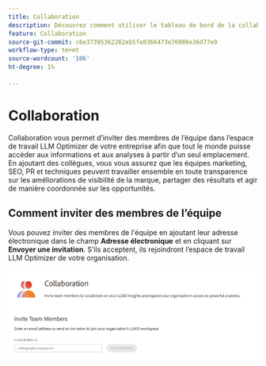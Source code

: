 ```yaml
---
title: Collaboration
description: Découvrez comment utiliser le tableau de bord de la collaboration pour inviter des membres de l’équipe dans l’espace de travail LLM Optimizer de votre entreprise.
feature: Collaboration
source-git-commit: c6e37395362262eb5fe8366473e76086e36d77e9
workflow-type: tm+mt
source-wordcount: '106'
ht-degree: 1%

---
```



# Collaboration

Collaboration vous permet d’inviter des membres de l’équipe dans l’espace de travail LLM Optimizer de votre entreprise afin que tout le monde puisse accéder aux informations et aux analyses à partir d’un seul emplacement. En ajoutant des collègues, vous vous assurez que les équipes marketing, SEO, PR et techniques peuvent travailler ensemble en toute transparence sur les améliorations de visibilité de la marque, partager des résultats et agir de manière coordonnée sur les opportunités.

## Comment inviter des membres de l’équipe

Vous pouvez inviter des membres de l&#39;équipe en ajoutant leur adresse électronique dans le champ **Adresse électronique** et en cliquant sur **Envoyer une invitation**. S’ils acceptent, ils rejoindront l’espace de travail LLM Optimizer de votre organisation.

![Invitation Collaboration](/help/dashboards/assets/collaboration.png)
